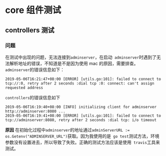 # core 组件测试

## controllers 测试


### 问题
在测试中出现的问题，无法连接到`adminserver`，在启动` adminserver`时遇到了无法解析地址的错误，不知道是不是因为使用 mac 的原因，需要排查。`adminserver`的错误信息如下：
```
2019-05-06T16:21:47+08:00 [ERROR] [utils.go:101]: failed to connect to tcp://:0, retry after 2 seconds :dial tcp :0: connect: can't assign requested address
```

`controllers`的错误信息如下

```
2019-05-06T16:19:40+08:00 [INFO] initializing client for adminserver http://adminserver:8080 ...
2019-05-06T16:19:41+08:00 [ERROR] [utils.go:101]: failed to connect to tcp://adminserver:8080, retry after 2 seconds :dial tcp: i/o timeout
```

**原因**
在初始化过程中`adminserver`的地址通过`adminServerURL := os.Getenv("ADMINSERVER_URL")`获取。因为我使用的是` go test`测试方法，环境参数没有设置进去，所以导致了失败。正确的测试方法应该是使用` travis`工具来测试。